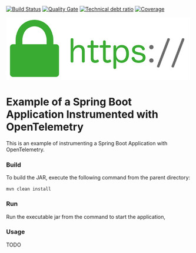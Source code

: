 [![Build Status][travis-badge]][travis-badge-url]
[![Quality Gate][sonarqube-badge]][sonarqube-badge-url] 
[![Technical debt ratio][technical-debt-ratio-badge]][technical-debt-ratio-badge-url] 
[![Coverage][coverage-badge]][coverage-badge-url]

![](./img/tls.jpg)

Example of a Spring Boot Application Instrumented with OpenTelemetry
=========================================================================
This is an example of instrumenting a Spring Boot Application with OpenTelemetry.

### Build
To build the JAR, execute the following command from the parent directory:

```
mvn clean install
```

### Run
Run the executable jar from the command to start the application,

### Usage
TODO


[travis-badge]: https://travis-ci.org/indrabasak/otel-example.svg?branch=master
[travis-badge-url]: https://travis-ci.org/indrabasak/otel-example/

[sonarqube-badge]: https://sonarcloud.io/api/project_badges/measure?project=com.basaki%3Aotel-example&metric=alert_status
[sonarqube-badge-url]: https://sonarcloud.io/dashboard/index/com.basaki:otel-example 

[technical-debt-ratio-badge]: https://sonarcloud.io/api/project_badges/measure?project=com.basaki%3Aotel-example&metric=sqale_index
[technical-debt-ratio-badge-url]: https://sonarcloud.io/dashboard/index/com.basaki:otel-example 

[coverage-badge]: https://sonarcloud.io/api/project_badges/measure?project=com.basaki%3Aotel-example&metric=coverage
[coverage-badge-url]: https://sonarcloud.io/dashboard/index/com.basaki:otel-example
